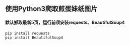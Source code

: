 ## 使用Python3爬取煎蛋妹纸图片

#### 默认抓取最新5页，运行前须安装requests、BeautifulSoup4
```
pip install requests
pip install BeautifulSoup4
```
